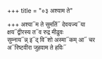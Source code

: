+++
title = "०३ अश्याम ते"

+++
अश्या᳓म ते सुमतिं᳓ देवयज्य᳓या  
क्षय᳓द्वीरस्य त᳓व रुद्र मीढुवः  
सुम्नाय᳓न्न् इ᳓द् वि᳓शो अस्मा᳓कम् आ᳓ चर  
अ᳓रिष्टवीरा जुहवाम ते हविः᳓